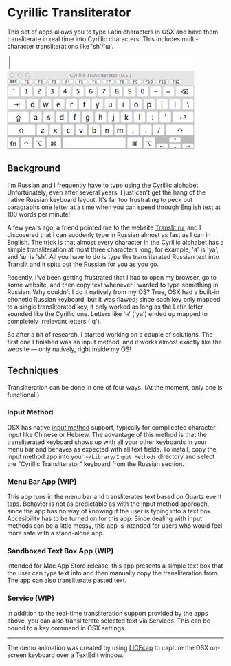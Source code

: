 # Cyrillic Transliterator

This set of apps allows you to type Latin characters in OSX and have them transliterate in real time into Cyrillic characters. This includes multi-character transliterations like 'sh'/'ш'.

![Demo](Demo.gif)

## Background

I'm Russian and I frequently have to type using the Cyrillic alphabet. Unfortunately, even after several years, I just can't get the hang of the native Russian keyboard layout. It's far too frustrating to peck out paragraphs one letter at a time when you can speed through English text at 100 words per minute!

A few years ago, a friend pointed me to the website [Translit.ru][1], and I discovered that I can suddenly type in Russian almost as fast as I can in English. The trick is that almost every character in the Cyrillic alphabet has a simple transliteration at most three characters long; for example, 'я' is 'ya', and 'ш' is 'sh'. All you have to do is type the transliterated Russian text into Translit and it spits out the Russian for you as you go.

Recently, I've been getting frustrated that I had to open my browser, go to some website, and then copy text whenever I wanted to type something in Russian. Why couldn't I do it natively from my OS? True, OSX had a built-in phonetic Russian keyboard, but it was flawed; since each key only mapped to a single transliterated key, it only worked as long as the Latin letter sounded like the Cyrillic one. Letters like 'я' ('ya') ended up mapped to completely irrelevant letters ('q').

So after a bit of research, I started working on a couple of solutions. The first one I finished was an input method, and it works almost exactly like the website — only natively, right inside my OS!

## Techniques

Transliteration can be done in one of four ways. (At the moment, only one is functional.)

### Input Method

OSX has native [input method][2] support, typically for complicated character input like Chinese or Hebrew. The advantage of this method is that the transliterated keyboard shows up with all your other keyboards in your menu bar and behaves as expected with all text fields. To install, copy the input method app into your `~/Library/Input Methods` directory and select the "Cyrillic Transliterator" keyboard from the Russian section.

### Menu Bar App (WIP)

This app runs in the menu bar and transliterates text based on Quartz event taps. Behavior is not as predictable as with the input method approach, since the app has no way of knowing if the user is typing into a text box. Accesibility has to be turned on for this app. Since dealing with input methods can be a little messy, this app is intended for users who would feel more safe with a stand-alone app.

### Sandboxed Text Box App (WIP)

Intended for Mac App Store release, this app presents a simple text box that the user can type text into and then manually copy the transliteration from. The app can also transliterate pasted text.

### Service (WIP)

In addition to the real-time transliteration support provided by the apps above, you can also transliterate selected text via Services. This can be bound to a key command in OSX settings.

---

The demo animation was created by using [LICEcap][3] to capture the OSX on-screen keyboard over a TextEdit window.

[1]: http://www.translit.ru
[2]: http://en.wikipedia.org/wiki/Input_method
[3]: http://www.cockos.com/licecap/